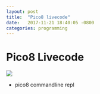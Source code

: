 ```yaml
---
layout: post
title:  "Pico8 livecode"
date:   2017-11-21 18:40:05 -0800
categories: programming
---
```


# Pico8 Livecode

![](https://www.lexaloffle.com/gfx/p8_tracker.gif)

* pico8 commandline repl
